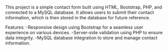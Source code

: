 This project is a simple contact form built using HTML, Bootstrap, PHP, and connected to a MySQL database. It allows users to submit their contact information, which is then stored in the database for future reference.

Features:
-Responsive design using Bootstrap for a seamless user experience on various devices.
-Server-side validation using PHP to ensure data integrity.
-MySQL database integration to store and manage contact information.

